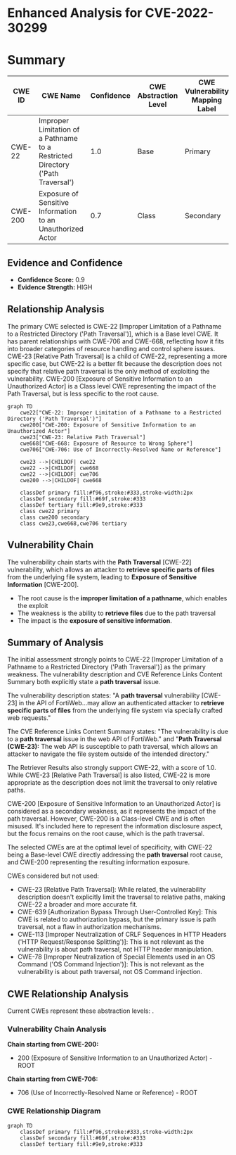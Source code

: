 # Enhanced Analysis for CVE-2022-30299

# Summary
| CWE ID | CWE Name | Confidence | CWE Abstraction Level | CWE Vulnerability Mapping Label | CWE-Vulnerability Mapping Notes |
|---|---|---|---|---|---|
| CWE-22 | Improper Limitation of a Pathname to a Restricted Directory ('Path Traversal') | 1.0 | Base | Primary | Allowed |
| CWE-200 | Exposure of Sensitive Information to an Unauthorized Actor | 0.7 | Class | Secondary | Discouraged |

## Evidence and Confidence

*   **Confidence Score:** 0.9
*   **Evidence Strength:** HIGH

## Relationship Analysis
The primary CWE selected is CWE-22 [Improper Limitation of a Pathname to a Restricted Directory ('Path Traversal')], which is a Base level CWE. It has parent relationships with CWE-706 and CWE-668, reflecting how it fits into broader categories of resource handling and control sphere issues. CWE-23 [Relative Path Traversal] is a child of CWE-22, representing a more specific case, but CWE-22 is a better fit because the description does not specify that relative path traversal is the only method of exploiting the vulnerability. CWE-200 [Exposure of Sensitive Information to an Unauthorized Actor] is a Class level CWE representing the impact of the Path Traversal, but is less specific to the root cause.

```mermaid
graph TD
    cwe22["CWE-22: Improper Limitation of a Pathname to a Restricted Directory ('Path Traversal')"]
    cwe200["CWE-200: Exposure of Sensitive Information to an Unauthorized Actor"]
    cwe23["CWE-23: Relative Path Traversal"]
    cwe668["CWE-668: Exposure of Resource to Wrong Sphere"]
    cwe706["CWE-706: Use of Incorrectly-Resolved Name or Reference"]
    
    cwe23 -->|CHILDOF| cwe22
    cwe22 -->|CHILDOF| cwe668
    cwe22 -->|CHILDOF| cwe706
    cwe200 -->|CHILDOF| cwe668
    
    classDef primary fill:#f96,stroke:#333,stroke-width:2px
    classDef secondary fill:#69f,stroke:#333
    classDef tertiary fill:#9e9,stroke:#333
    class cwe22 primary
    class cwe200 secondary
    class cwe23,cwe668,cwe706 tertiary
```

## Vulnerability Chain
The vulnerability chain starts with the **Path Traversal** [CWE-22] vulnerability, which allows an attacker to **retrieve specific parts of files** from the underlying file system, leading to **Exposure of Sensitive Information** [CWE-200].
  - The root cause is the **improper limitation of a pathname**, which enables the exploit
  - The weakness is the ability to **retrieve files** due to the path traversal
  - The impact is the **exposure of sensitive information**.

## Summary of Analysis
The initial assessment strongly points to CWE-22 [Improper Limitation of a Pathname to a Restricted Directory ('Path Traversal')] as the primary weakness. The vulnerability description and CVE Reference Links Content Summary both explicitly state a **path traversal** issue.

The vulnerability description states: "A **path traversal** vulnerability [CWE-23] in the API of FortiWeb...may allow an authenticated attacker to **retrieve specific parts of files** from the underlying file system via specially crafted web requests."

The CVE Reference Links Content Summary states: "The vulnerability is due to a **path traversal** issue in the web API of FortiWeb." and "**Path Traversal (CWE-23):** The web API is susceptible to path traversal, which allows an attacker to navigate the file system outside of the intended directory."

The Retriever Results also strongly support CWE-22, with a score of 1.0. While CWE-23 [Relative Path Traversal] is also listed, CWE-22 is more appropriate as the description does not limit the traversal to only relative paths.

CWE-200 [Exposure of Sensitive Information to an Unauthorized Actor] is considered as a secondary weakness, as it represents the impact of the path traversal. However, CWE-200 is a Class-level CWE and is often misused. It's included here to represent the information disclosure aspect, but the focus remains on the root cause, which is the path traversal.

The selected CWEs are at the optimal level of specificity, with CWE-22 being a Base-level CWE directly addressing the **path traversal** root cause, and CWE-200 representing the resulting information exposure.

CWEs considered but not used:

*   CWE-23 [Relative Path Traversal]: While related, the vulnerability description doesn't explicitly limit the traversal to relative paths, making CWE-22 a broader and more accurate fit.
*   CWE-639 [Authorization Bypass Through User-Controlled Key]: This CWE is related to authorization bypass, but the primary issue is path traversal, not a flaw in authorization mechanisms.
*   CWE-113 [Improper Neutralization of CRLF Sequences in HTTP Headers ('HTTP Request/Response Splitting')]: This is not relevant as the vulnerability is about path traversal, not HTTP header manipulation.
* CWE-78 [Improper Neutralization of Special Elements used in an OS Command ('OS Command Injection')]: This is not relevant as the vulnerability is about path traversal, not OS Command injection.


## CWE Relationship Analysis

Current CWEs represent these abstraction levels: .


### Vulnerability Chain Analysis

**Chain starting from CWE-200:**
- 200 (Exposure of Sensitive Information to an Unauthorized Actor) - ROOT


**Chain starting from CWE-706:**
- 706 (Use of Incorrectly-Resolved Name or Reference) - ROOT



### CWE Relationship Diagram

```mermaid
graph TD
    classDef primary fill:#f96,stroke:#333,stroke-width:2px
    classDef secondary fill:#69f,stroke:#333
    classDef tertiary fill:#9e9,stroke:#333
```
